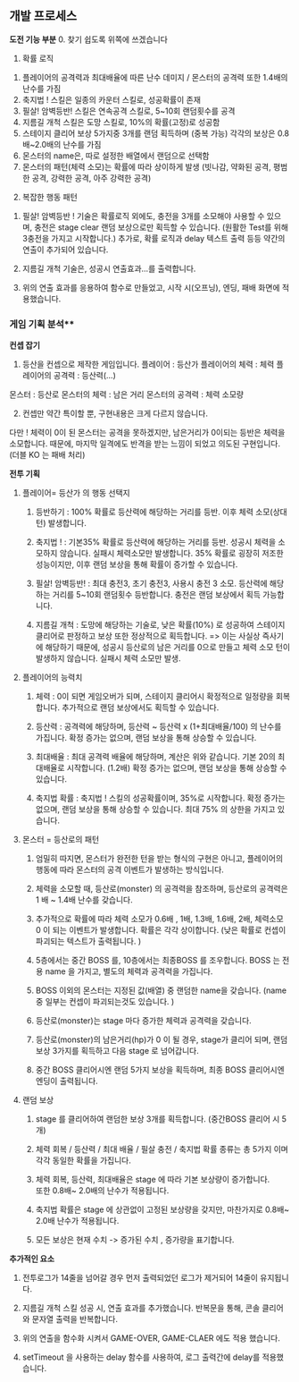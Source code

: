 ## **개발 프로세스**

**도전 기능 부분**
0. 찾기 쉽도록 위쪽에 쓰겠습니다 

1. 확률 로직
 1) 플레이어의 공격력과 최대배율에 따른 난수 데미지 / 몬스터의 공격력 또한 1.4배의 난수를 가짐
 2) 축지법 ! 스킬은 일종의 카운터 스킬로, 성공확률이 존재
 3) 필살! 암벽등반! 스킬은 연속공격 스킬로, 5~10회 랜덤횟수를 공격
 4) 지름길 개척 스킬은 도망 스킬로, 10%의 확률(고정)로 성공함
 4) 스테이지 클리어 보상 5가지중 3개를 랜덤 획득하며 (중복 가능)
    각각의 보상은  0.8배~2.0배의 난수를 가짐
 5) 몬스터의 name은, 따로 설정한 배열에서 랜덤으로 선택함
 6) 몬스터의 패턴(체력 소모)는 확률에 따라 상이하게 발생 (빗나감, 약화된 공격, 평범한 공격, 강력한 공격, 아주 강력한 공격)

2. 복잡한 행동 패턴
 1) 필살! 암벽등반 ! 기술은 확률로직 외에도, 충전을 3개를 소모해야 사용할 수 있으며,
    충전은 stage clear 랜덤 보상으로만 획득할 수 있습니다. (원활한 Test를 위해 3충전을 가지고 시작합니다.)
    추가로, 확률 로직과 delay 텍스트 출력 등등 약간의 연출이 추가되어 있습니다.

 2) 지름길 개척 기술은, 성공시 연출효과...를 출력합니다.

 3) 위의 연출 효과를 응용하여 함수로 만들었고, 시작 시(오프닝), 엔딩, 패배 화면에 적용했습니다.

###  게임 기획 분석**


**컨셉 잡기**

1. 등산을 컨셉으로 제작한 게임입니다. 
플레이어 : 등산가
플레이어의 체력 : 체력
플레이어의 공격력 : 등산력(...)

몬스터 : 등산로
몬스터의 체력 : 남은 거리
몬스터의 공격력 : 체력 소모량

2. 컨셉만 약간 특이할 뿐, 구현내용은 크게 다르지 않습니다.

다만 !
체력이 0이 된 몬스터는 공격을 못하겠지만,
남은거리가 0이되는 등반은 체력을 소모합니다.
때문에, 마지막 일격에도 반격을 받는 느낌이 되었고 의도된 구현입니다. (더블 KO 는 패배 처리)



**전투 기획**

1. 플레이어= 등산가 의 행동 선택지

    1. 등반하기 : 100% 확률로 등산력에 해당하는 거리를 등반. 이후 체력 소모(상대 턴) 발생합니다.

    2. 축지법 ! : 기본35% 확률로 등산력에 해당하는 거리를 등반. 성공시 체력을 소모하지 않습니다. 실패시 체력소모만 발생합니다.
        35% 확률로 굉장히 저조한 성능이지만, 이후 랜덤 보상을 통해 확률이 증가할 수 있습니다.

    3. 필살! 암벽등반! : 최대 충전3, 초기 충전3, 사용시 충전 3 소모.
        등산력에 해당하는 거리를 5~10회 랜덤횟수 등반합니다.  충전은 랜덤 보상에서 획득 가능합니다.

    4. 지름길 개척 : 도망에 해당하는 기술로, 낮은 확률(10%) 로 성공하여 스테이지 클리어로 판정하고 보상 또한 정상적으로 획득합니다.
        => 이는 사실상 즉사기에 해당하기 때문에, 성공시 등산로의 남은 거리를 0으로 만들고 체력 소모 턴이 발생하지 않습니다.
        실패시 체력 소모만 발생.


2. 플레이어의 능력치
    1. 체력 : 0이 되면 게임오버가 되며, 스테이지 클리어시 확정적으로 일정량을 회복합니다.
        추가적으로 랜덤 보상에서도 획득할 수 있습니다.

    2. 등산력 : 공격력에 해당하며, 등산력 ~ 등산력 x (1+최대배율/100) 의 난수를 가집니다.
        확정 증가는 없으며, 랜덤 보상을 통해 상승할 수 있습니다.

    3. 최대배율 : 최대 공격력 배율에 해당하며, 계산은 위와 같습니다. 기본 20의 최대배율로 시작합니다. (1.2배)
        확정 증가는 없으며, 랜덤 보상을 통해 상승할 수 있습니다.

    4. 축지법 확률 : 축지법 ! 스킬의 성공확률이며, 35%로 시작합니다. 
        확정 증가는 없으며, 랜덤 보상을 통해 상승할 수 있습니다. 
        최대 75% 의 상한을 가지고 있습니다.

2. 몬스터 = 등산로의 패턴

    1. 엄밀히 따지면, 몬스터가 완전한 턴을 받는 형식의 구현은 아니고, 
        플레이어의 행동에 따라 몬스터의 공격 이벤트가 발생하는 방식입니다.

    2. 체력을 소모할 때, 등산로(monster) 의 공격력을 참조하며, 등산로의 공격력은 1 배 ~ 1.4배 난수를 갖습니다. 

    3. 추가적으로 확률에 따라 체력 소모가 0.6배 , 1배, 1.3배, 1.6배, 2배, 체력소모 0 이 되는 이벤트가 발생합니다. 
        확률은 각각 상이합니다. (낮은 확률로 컨셉이 파괴되는 텍스트가 출력됩니다. )
        
    4. 5층에서는 중간 BOSS 를, 10층에서는 최종BOSS 를 조우합니다.
        BOSS 는 전용 name 을 가지고, 별도의 체력과 공격력을 가집니다.

    5. BOSS 이외의 몬스터는 지정된 값(배열) 중 랜덤한 name을 갖습니다.
        (name중 일부는 컨셉이 파괴되는것도 있습니다. )

    6. 등산로(monster)는 stage 마다 증가한 체력과 공격력을 갖습니다.

    7. 등산로(monster)의 남은거리(hp)가 0 이 될 경우, stage가 클리어 되며,
        랜덤 보상 3가지를 획득하고 다음 stage 로 넘어갑니다.

    8. 중간 BOSS 클리어시엔 랜덤 5가지 보상을 획득하며, 
        최종 BOSS 클리어시엔 엔딩이 출력됩니다.


3. 랜덤 보상

    1. stage 를 클리어하여 랜덤한 보상 3개를 획득합니다. (중간BOSS 클리어 시 5개)

    2. 체력 회복 / 등산력 / 최대 배율 / 필살 충전 / 축지법 확률
         종류는 총 5가지 이며 각각 동일한 확률을 가집니다.

    3. 체력 회복, 등산력, 최대배율은 stage 에 따라 기본 보상량이 증가합니다.   
        또한 0.8배~ 2.0배의 난수가 적용됩니다.

    4. 축지법 확률은 stage 에 상관없이 고정된 보상량을 갖지만,
        마찬가지로 0.8배~ 2.0배 난수가 적용됩니다.

    5. 모든 보상은 현재 수치 -> 증가된 수치 , 증가량을 표기합니다.





**추가적인 요소**

1. 전투로그가 14줄을 넘어갈 경우 먼저 출력되었던 로그가 제거되어 14줄이 유지됩니다.

2. 지름길 개척  스킬 성공 시, 연출 효과를 추가했습니다.
    반복문을 통해, 콘솔 클리어와 문자열 출력을 반복합니다.

3. 위의 연출을 함수화 시켜서 GAME-OVER, GAME-CLAER 에도 적용 했습니다.
    
4. setTimeout 을 사용하는 delay 함수를 사용하여, 로그 출력간에 delay를 적용했습니다.

